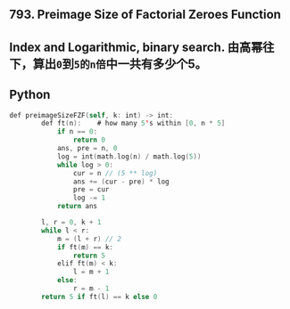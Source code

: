 ## 793. Preimage Size of Factorial Zeroes Function
## Index and Logarithmic, binary search. 由高幂往下，算出```0```到```5的n倍```中一共有多少个5。
## Python
```swift
def preimageSizeFZF(self, k: int) -> int:
        def ft(n):    # how many 5's within [0, n * 5]
            if n == 0:
                return 0
            ans, pre = n, 0
            log = int(math.log(n) / math.log(5))
            while log > 0:
                cur = n // (5 ** log)
                ans += (cur - pre) * log
                pre = cur
                log -= 1
            return ans

        l, r = 0, k + 1
        while l < r:
            m = (l + r) // 2
            if ft(m) == k:
                return 5
            elif ft(m) < k:
                l = m + 1
            else:
                r = m - 1
        return 5 if ft(l) == k else 0
```
